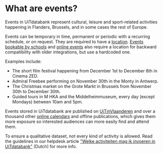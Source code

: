 # What are events?

Events in UiTdatabank represent cultural, leisure and sport-related activities happening in Flanders, Brussels, and in some cases the rest of Europe.

Events can be temporary in time, permanent or periodic with a recurring schedule, or on request. They are required to have a [location](../places/introduction.md). [Events bookable by schools](create-school.nd) and [online events](create-online.md) also require a location for backward compatibility with older integrations, but use a hardcoded one.

Examples include:

* The short film festival happening from December 1st to December 8th in Cinema ZED.
* Admiral Freebee performing on November 30th in the Monty in Antwerp.
* The Christmas market on the Grote Markt in Brussels from November 30th to December 30th.
* Guided tours in M HKA and the Middelheimmuseum, every day (except Mondays) between 10am and 5pm.

Events stored in UiTdatabank are published on [UiTinVlaanderen](https://www.uitinvlaanderen.be) and over a thousand other [online calendars](../../terminology.md#online-calendar) and offline publications, which gives them more exposure so interested audiences can more easily find and attend them.

To ensure a qualitative dataset, not every kind of activity is allowed. Read the guidelines in our helpdesk article ["Welke activiteiten mag ik invoeren in UiTdatabank"](https://helpdesk.publiq.be/hc/nl/articles/360008702459-Welke-activiteiten-mag-ik-invoeren-in-UiTdatabank-) (Dutch) for more info.
